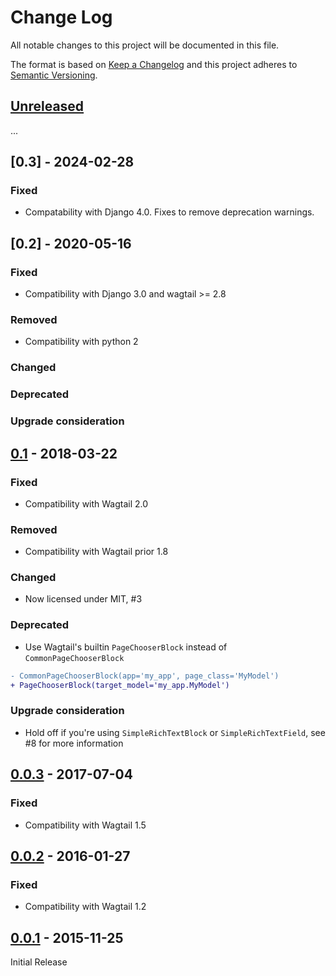 # Change Log
All notable changes to this project will be documented in this file.

The format is based on [Keep a Changelog](http://keepachangelog.com/)
and this project adheres to [Semantic Versioning](http://semver.org/).

## [Unreleased]

...


## [0.3] - 2024-02-28

### Fixed

- Compatability with Django 4.0. Fixes to remove deprecation warnings.

## [0.2] - 2020-05-16

### Fixed

- Compatibility with Django 3.0 and wagtail >= 2.8

### Removed

- Compatibility with python 2

### Changed


### Deprecated


### Upgrade consideration


## [0.1] - 2018-03-22

### Fixed

- Compatibility with Wagtail 2.0

### Removed

- Compatibility with Wagtail prior 1.8

### Changed

- Now licensed under MIT, #3

### Deprecated

- Use Wagtail's builtin `PageChooserBlock` instead of `CommonPageChooserBlock`
```diff
- CommonPageChooserBlock(app='my_app', page_class='MyModel')
+ PageChooserBlock(target_model='my_app.MyModel')
```

### Upgrade consideration

- Hold off if you're using `SimpleRichTextBlock` or `SimpleRichTextField`, see #8 for more information

## [0.0.3] - 2017-07-04

### Fixed

- Compatibility with Wagtail 1.5

## [0.0.2] - 2016-01-27

### Fixed

- Compatibility with Wagtail 1.2

## [0.0.1] - 2015-11-25

Initial Release

[Unreleased]: https://github.com/springload/wagtailcommonblocks/compare/0.1...HEAD
[0.1]: https://github.com/springload/wagtailcommonblocks/compare/0.0.3...0.1
[0.0.3]: https://github.com/springload/wagtailcommonblocks/compare/0.0.2...0.0.3
[0.0.2]: https://github.com/springload/wagtailcommonblocks/compare/0.0.1...0.0.2
[0.0.1]: https://github.com/springload/wagtailcommonblocks/compare/a9159c46ab8b6cf31213b9c97730fc5fd40c309c...0.0.1
